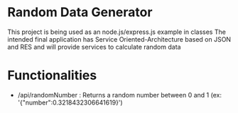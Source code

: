 # Random Data Generator

This project is being used as an node.js/express.js example in classes
The intended final application has Service Oriented-Architecture based on JSON and RES and will provide services to calculate random data

# Functionalities

- /api/randomNumber : Returns a random number between 0 and 1 (ex: '{"number":0.3218432306641619}')
